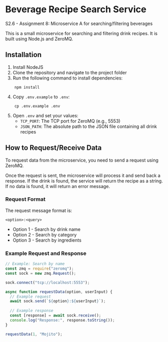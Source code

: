 # Beverage Recipe Search Service
S2.6 - Assignment 8: Microservice A for searching/filtering beverages

This is a small microservice for searching and filtering drink recipes. It is built using Node.js and ZeroMQ.

## Installation
1. Install NodeJS
2. Clone the repository and navigate to the project folder
3. Run the following command to install dependencies:
```
    npm install
```
4. Copy `.env.example` to `.env`:
```
    cp .env.example .env
```
5. Open `.env` and set your values:
   - `TCP_PORT`: The TCP port for ZeroMQ (e.g., 5553)
   - `JSON_PATH`: The absolute path to the JSON file containing all drink recipes

## How to Request/Receive Data
To request data from the microservice, you need to send a request using ZeroMQ.

Once the request is sent, the microservice will process it and send back a response.
If the drink is found, the service will return the recipe as a string.
If no data is found, it will return an error message.

### Request Format
The request message format is:
```
<option>:<query>
```
- Option 1 - Search by drink name
- Option 2 - Search by category
- Option 3 - Search by ingredients

### Example Request and Response
```javascript
// Example: Search by name
const zmq = require("zeromq");
const sock = new zmq.Request();

sock.connect("tcp://localhost:5553");

async function requestData(option, userInput) {
  // Example request
  await sock.send(`${option}:${userInput}`);
  
  // Example response
  const [response] = await sock.receive();
  console.log("Response:", response.toString());
}

requestData(1, "Mojito");
```
